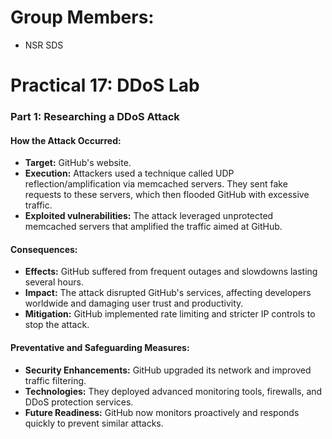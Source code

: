 # Group Members:
- NSR SDS

# Practical 17: DDoS Lab

### Part 1: Researching a DDoS Attack

#### How the Attack Occurred:
- **Target:** GitHub's website.
- **Execution:** Attackers used a technique called UDP reflection/amplification via memcached servers. They sent fake requests to these servers, which then flooded GitHub with excessive traffic.
- **Exploited vulnerabilities:** The attack leveraged unprotected memcached servers that amplified the traffic aimed at GitHub.

#### Consequences:
- **Effects:** GitHub suffered from frequent outages and slowdowns lasting several hours.
- **Impact:** The attack disrupted GitHub's services, affecting developers worldwide and damaging user trust and productivity.
- **Mitigation:** GitHub implemented rate limiting and stricter IP controls to stop the attack.

#### Preventative and Safeguarding Measures:
- **Security Enhancements:** GitHub upgraded its network and improved traffic filtering.
- **Technologies:** They deployed advanced monitoring tools, firewalls, and DDoS protection services.
- **Future Readiness:** GitHub now monitors proactively and responds quickly to prevent similar attacks.
